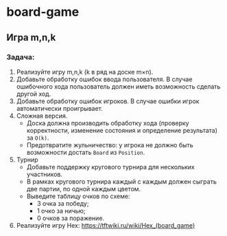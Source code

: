 # board-game
## Игра m,n,k
### Задача: 
1. Реализуйте игру m,n,k (k в ряд на доске m×n).
2. Добавьте обработку ошибок ввода пользователя. В случае ошибочного хода пользователь должен иметь возможность сделать другой ход.
3. Добавьте обработку ошибок игроков. В случае ошибки игрок автоматически проигрывает.
4. Сложная версия.
   * Доска должна производить обработку хода (проверку корректности, изменение состояния и определение результата) за `O(k)`.
   * Предотвратите жульничество: у игрока не должно быть возможности достать `Board` из `Position`.
5. Турнир
    * Добавьте поддержку кругового турнира для нескольких участников.
    * В рамках кругового турнира каждый с каждым должен сыграть две партии,
      по одной каждым цветом.
    * Выведите таблицу очков по схеме:
        * 3 очка за победу;
        * 1 очко за ничью;
        * 0 очков за поражение.
6. Реализуйте игру Hex: https://tftwiki.ru/wiki/Hex_(board_game)
